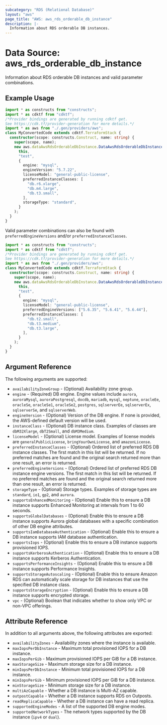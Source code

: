 ```yaml
---
subcategory: "RDS (Relational Database)"
layout: "aws"
page_title: "AWS: aws_rds_orderable_db_instance"
description: |-
  Information about RDS orderable DB instances.
---
```


# Data Source: aws_rds_orderable_db_instance

Information about RDS orderable DB instances and valid parameter combinations.

## Example Usage

```typescript
import * as constructs from "constructs";
import * as cdktf from "cdktf";
/*Provider bindings are generated by running cdktf get.
See https://cdk.tf/provider-generation for more details.*/
import * as aws from "./.gen/providers/aws";
class MyConvertedCode extends cdktf.TerraformStack {
  constructor(scope: constructs.Construct, name: string) {
    super(scope, name);
    new aws.dataAwsRdsOrderableDbInstance.DataAwsRdsOrderableDbInstance(
      this,
      "test",
      {
        engine: "mysql",
        engineVersion: "5.7.22",
        licenseModel: "general-public-license",
        preferredInstanceClasses: [
          "db.r6.xlarge",
          "db.m4.large",
          "db.t3.small",
        ],
        storageType: "standard",
      }
    );
  }
}

```

Valid parameter combinations can also be found with `preferredEngineVersions` and/or `preferredInstanceClasses`.

```typescript
import * as constructs from "constructs";
import * as cdktf from "cdktf";
/*Provider bindings are generated by running cdktf get.
See https://cdk.tf/provider-generation for more details.*/
import * as aws from "./.gen/providers/aws";
class MyConvertedCode extends cdktf.TerraformStack {
  constructor(scope: constructs.Construct, name: string) {
    super(scope, name);
    new aws.dataAwsRdsOrderableDbInstance.DataAwsRdsOrderableDbInstance(
      this,
      "test",
      {
        engine: "mysql",
        licenseModel: "general-public-license",
        preferredEngineVersions: ["5.6.35", "5.6.41", "5.6.44"],
        preferredInstanceClasses: [
          "db.t2.small",
          "db.t3.medium",
          "db.t3.large",
        ],
      }
    );
  }
}

```

## Argument Reference

The following arguments are supported:

* `availabilityZoneGroup` - (Optional) Availability zone group.
* `engine` - (Required) DB engine. Engine values include `aurora`, `auroraMysql`, `auroraPostgresql`, `docdb`, `mariadb`, `mysql`, `neptune`, `oracleEe`, `oracleSe`, `oracleSe1`, `oracleSe2`, `postgres`, `sqlserverEe`, `sqlserverEx`, `sqlserverSe`, and `sqlserverWeb`.
* `engineVersion` - (Optional) Version of the DB engine. If none is provided, the AWS-defined default version will be used.
* `instanceClass` - (Optional) DB instance class. Examples of classes are `dbM32Xlarge`, `dbT2Small`, and `dbM3Medium`.
* `licenseModel` - (Optional) License model. Examples of license models are `generalPublicLicense`, `bringYourOwnLicense`, and `amazonLicense`.
* `preferredInstanceClasses` - (Optional) Ordered list of preferred RDS DB instance classes. The first match in this list will be returned. If no preferred matches are found and the original search returned more than one result, an error is returned.
* `preferredEngineVersions` - (Optional) Ordered list of preferred RDS DB instance engine versions. The first match in this list will be returned. If no preferred matches are found and the original search returned more than one result, an error is returned.
* `storageType` - (Optional) Storage types. Examples of storage types are `standard`, `io1`, `gp2`, and `aurora`.
* `supportsEnhancedMonitoring` - (Optional) Enable this to ensure a DB instance supports Enhanced Monitoring at intervals from 1 to 60 seconds.
* `supportsGlobalDatabases` - (Optional) Enable this to ensure a DB instance supports Aurora global databases with a specific combination of other DB engine attributes.
* `supportsIamDatabaseAuthentication` - (Optional) Enable this to ensure a DB instance supports IAM database authentication.
* `supportsIops` - (Optional) Enable this to ensure a DB instance supports provisioned IOPS.
* `supportsKerberosAuthentication` - (Optional) Enable this to ensure a DB instance supports Kerberos Authentication.
* `supportsPerformanceInsights` - (Optional) Enable this to ensure a DB instance supports Performance Insights.
* `supportsStorageAutoscaling` - (Optional) Enable this to ensure Amazon RDS can automatically scale storage for DB instances that use the specified DB instance class.
* `supportsStorageEncryption` - (Optional) Enable this to ensure a DB instance supports encrypted storage.
* `vpc` - (Optional) Boolean that indicates whether to show only VPC or non-VPC offerings.

## Attribute Reference

In addition to all arguments above, the following attributes are exported:

* `availabilityZones` - Availability zones where the instance is available.
* `maxIopsPerDbInstance` - Maximum total provisioned IOPS for a DB instance.
* `maxIopsPerGib` - Maximum provisioned IOPS per GiB for a DB instance.
* `maxStorageSize` - Maximum storage size for a DB instance.
* `minIopsPerDbInstance` - Minimum total provisioned IOPS for a DB instance.
* `minIopsPerGib` - Minimum provisioned IOPS per GiB for a DB instance.
* `minStorageSize` - Minimum storage size for a DB instance.
* `multiAzCapable` - Whether a DB instance is Multi-AZ capable.
* `outpostCapable` - Whether a DB instance supports RDS on Outposts.
* `readReplicaCapable` - Whether a DB instance can have a read replica.
* `supportedEngineModes` - A list of the supported DB engine modes.
* `supportedNetworkTypes` - The network types supported by the DB instance (`ipv4` or `dual`).

<!-- cache-key: cdktf-0.17.0-pre.15 input-46bb2bfbc242400407db5e17c30603e0def619060d9bc8c59b06279ff54a958e -->